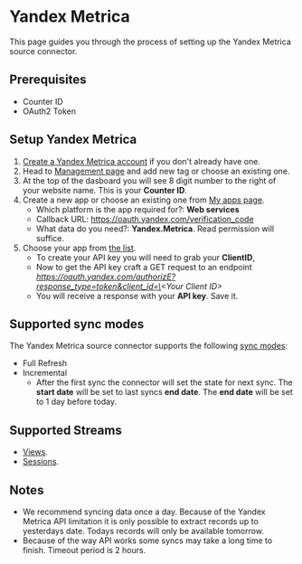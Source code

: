 # Yandex Metrica

This page guides you through the process of setting up the Yandex Metrica source connector.

## Prerequisites
* Counter ID
* OAuth2 Token

## Setup Yandex Metrica
1. [Create a Yandex Metrica account](https://metrica.yandex.com/) if you don't already have one.
2. Head to [Management page](https://metrica.yandex.com/list) and add new tag or choose an existing one.
3. At the top of the dasboard you will see 8 digit number to the right of your website name. This is your **Counter ID**.
4. Create a new app or choose an existing one from [My apps page](https://oauth.yandex.com/).
    * Which platform is the app required for?: **Web services**
    * Callback URL: https://oauth.yandex.com/verification_code
    * What data do you need?: **Yandex.Metrica**. Read permission will suffice.
5. Choose your app from [the list](https://oauth.yandex.com/). 
    * To create your API key you will need to grab your **ClientID**, 
    * Now to get the API key craft a GET request to an endpoint *https://oauth.yandex.com/authorizE?response_type=token&client_id=\<Your Client ID\>*
    * You will receive a response with your **API key**. Save it.

## Supported sync modes
The Yandex Metrica source connector supports the following [sync modes](https://docs.airbyte.com/cloud/core-concepts#connection-sync-modes):
 - Full Refresh
 - Incremental
    * After the first sync the connector will set the state for next sync. The **start date** will be set to last syncs **end date**. The **end date** will be set to 1 day before today.

## Supported Streams
* [Views](https://yandex.com/dev/metrika/doc/api2/logs/fields/hits.html).
* [Sessions](https://yandex.com/dev/metrika/doc/api2/logs/fields/visits.html).

## Notes
- We recommend syncing data once a day. Because of the Yandex Metrica API limitation it is only possible to extract records up to yesterdays date. Todays records will only be available tomorrow.
- Because of the way API works some syncs may take a long time to finish. Timeout period is 2 hours.